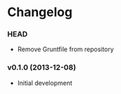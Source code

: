 # Changelog

### HEAD

* Remove Gruntfile from repository

### v0.1.0 (2013-12-08)
* Initial development
